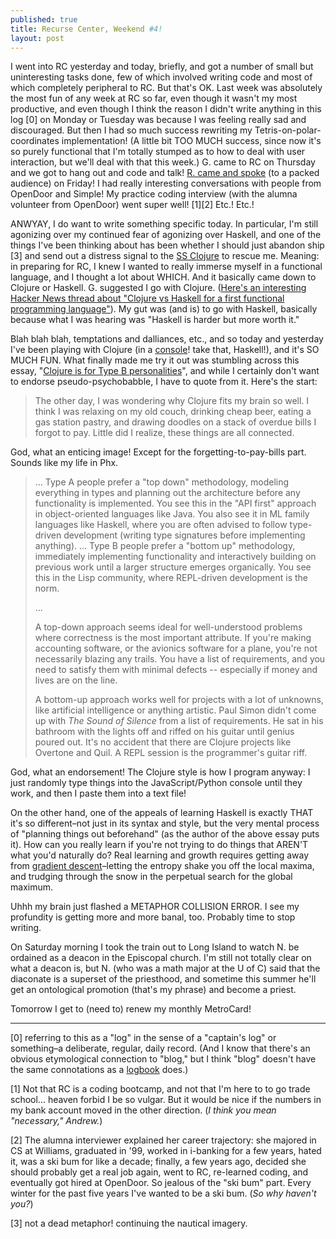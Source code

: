 ```yaml
---
published: true
title: Recurse Center, Weekend #4!
layout: post
---
```

I went into RC yesterday and today, briefly, and got a number of small but uninteresting tasks done, few of which involved writing code and most of which completely peripheral to RC. But that's OK. Last week was absolutely the most fun of any week at RC so far, even though it wasn't my most productive, and even though I think the reason I didn't write anything in this log [0] on Monday or Tuesday was because I was feeling really sad and discouraged. But then I had so much success rewriting my Tetris-on-polar-coordinates implementation! (A little bit TOO MUCH success, since now it's so purely functional that I'm totally stumped as to how to deal with user interaction, but we'll deal with that this week.) G. came to RC on Thursday and we got to hang out and code and talk! [R. came and spoke](https://mobile.twitter.com/recursecenter/status/693264816971079680) (to a packed audience) on Friday! I had really interesting conversations with people from OpenDoor and Simple! My practice coding interview (with the alumna volunteer from OpenDoor) went super well! [1][2] Etc.! Etc.!

ANWYAY, I do want to write something specific today. In particular, I'm still agonizing over my continued fear of agonizing over Haskell, and one of the things I've been thinking about has been whether I should just abandon ship [3] and send out a distress signal to the [SS Clojure](https://en.wikipedia.org/wiki/Clojure) to rescue me. Meaning: in preparing for RC, I knew I wanted to really immerse myself in a functional language, and I thought a lot about WHICH. And it basically came down to Clojure or Haskell. G. suggested I go with Clojure. ([Here's an interesting Hacker News thread about "Clojure vs Haskell for a first functional programming language"](https://news.ycombinator.com/item?id=4122764)). My gut was (and is) to go with Haskell, basically because what I was hearing was "Haskell is harder but more worth it."

Blah blah blah, temptations and dalliances, etc., and so today and yesterday I've been playing with Clojure (in a [console](https://en.wikipedia.org/wiki/Read–eval–print_loop)! take that, Haskell!), and it's SO MUCH FUN. What finally made me try it out was stumbling across this essay, "[Clojure is for Type B personalities](https://gist.github.com/oakes/c82cd08821ce444be6bf)", and while I certainly don't want to endorse pseudo-psychobabble, I have to quote from it. Here's the start:

>The other day, I was wondering why Clojure fits my brain so well. I think I was relaxing on my old couch, drinking cheap beer, eating a gas station pastry, and drawing doodles on a stack of overdue bills I forgot to pay. Little did I realize, these things are all connected.

God, what an enticing image! Except for the forgetting-to-pay-bills part. Sounds like my life in Phx.

>... Type A people prefer a "top down" methodology, modeling everything in types and planning out the architecture before any functionality is implemented. You see this in the "API first" approach in object-oriented languages like Java. You also see it in ML family languages like Haskell, where you are often advised to follow type-driven development (writing type signatures before implementing anything). ... 
Type B people prefer a "bottom up" methodology, immediately implementing functionality and interactively building on previous work until a larger structure emerges organically. You see this in the Lisp community, where REPL-driven development is the norm.
>
> ...
>
>A top-down approach seems ideal for well-understood problems where correctness is the most important attribute. If you're making accounting software, or the avionics software for a plane, you're not necessarily blazing any trails. You have a list of requirements, and you need to satisfy them with minimal defects -- especially if money and lives are on the line.
>
>A bottom-up approach works well for projects with a lot of unknowns, like artificial intelligence or anything artistic. Paul Simon didn't come up with *The Sound of Silence* from a list of requirements. He sat in his bathroom with the lights off and riffed on his guitar until genius poured out. It's no accident that there are Clojure projects like Overtone and Quil. A REPL session is the programmer's guitar riff.

God, what an endorsement! The Clojure style is how I program anyway: I just randomly type things into the JavaScript/Python console until they work, and then I paste them into a text file!

On the other hand, one of the appeals of learning Haskell is exactly THAT it's so different–not just in its syntax and style, but the very mental process of "planning things out beforehand" (as the author of the above essay puts it). How can you really learn if you're not trying to do things that AREN'T what you'd naturally do? Real learning and growth requires getting away from [gradient descent](https://en.wikipedia.org/wiki/Gradient_descent)–letting the entropy shake you off the local maxima, and trudging through the snow in the perpetual search for the global maximum.

Uhhh my brain just flashed a METAPHOR COLLISION ERROR. I see my profundity is getting more and more banal, too. Probably time to stop writing.

On Saturday morning I took the train out to Long Island to watch N. be ordained as a deacon in the Episcopal church. I'm still not totally clear on what a deacon is, but N. (who was a math major at the U of C) said that the diaconate is a superset of the priesthood, and sometime this summer he'll get an ontological promotion (that's my phrase) and become a priest. 

Tomorrow I get to (need to) renew my monthly MetroCard!

-----
[0] referring to this as a "log" in the sense of a "captain's log" or something–a deliberate, regular, daily record. (And I know that there's an obvious etymological connection to "blog," but I think "blog" doesn't have the same connotations as a [logbook](https://en.wikipedia.org/wiki/Logbook) does.)

[1] Not that RC is a coding bootcamp, and not that I'm here to to go trade school... heaven forbid I be so vulgar. But it would be nice if the numbers in my bank account moved in the other direction. (*I think you mean "necessary," Andrew.*)

[2] The alumna interviewer explained her career trajectory: she majored in CS at Williams, graduated in '99, worked in i-banking for a few years, hated it, was a ski bum for like a decade; finally, a few years ago, decided she should probably get a real job again, went to RC, re-learned coding, and eventually got hired at OpenDoor. So jealous of the "ski bum" part. Every winter for the past five years I've wanted to be a ski bum. (*So why haven't you?*)

[3] not a dead metaphor! continuing the nautical imagery.